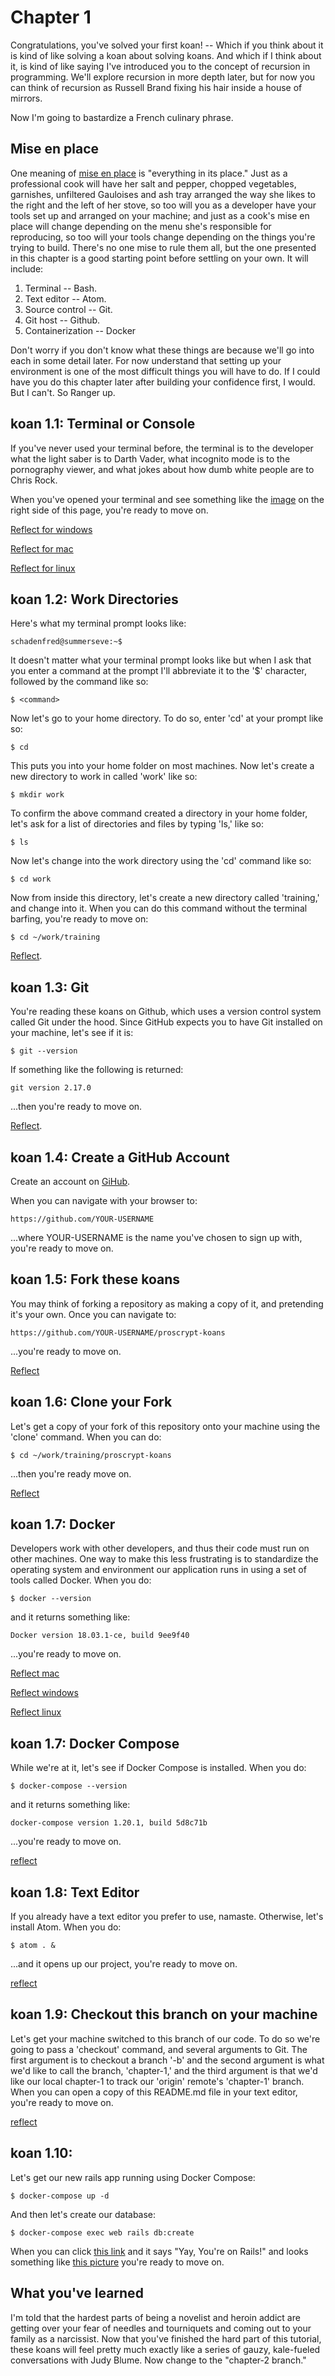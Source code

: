 # Chapter 1

Congratulations, you've solved your first koan! -- Which if you think about it is kind of like solving a koan about solving koans. And which if I think about it, is kind of like saying I've introduced you to the concept of recursion in programming. We'll explore recursion in more depth later, but for now you can think of recursion as Russell Brand fixing his hair inside a house of mirrors.

Now I'm going to bastardize a French culinary phrase.

## Mise en place

One meaning of [mise en place](https://en.wikipedia.org/wiki/Mise_en_place) is "everything in its place." Just as a professional cook will have her salt and pepper, chopped vegetables, garnishes, unfiltered Gauloises and ash tray arranged the way she likes to the right and the left of her stove, so too will you as a developer have your tools set up and arranged on your machine; and just as a cook's mise en place will change depending on the menu she's responsible for reproducing, so too will your tools change depending on the things you're trying to build. There's no one mise to rule them all, but the one presented in this chapter is a good starting point before settling on your own. It will include:

1. Terminal -- Bash.
2. Text editor -- Atom.
3. Source control -- Git.
4. Git host -- Github.
5. Containerization -- Docker

Don't worry if you don't know what these things are because we'll go into each in some detail later. For now understand that setting up your environment is one of the most difficult things you will have to do. If I could have you do this chapter later after building your confidence first, I would. But I can't. So Ranger up.

## koan 1.1: Terminal or Console

If you've never used your terminal before, the terminal is to the developer what the light saber is to Darth Vader, what incognito mode is to the pornography viewer, and what jokes about how dumb white people are to Chris Rock.   

When you've opened your terminal and see something like the [image](https://en.wikipedia.org/wiki/Bash_(Unix_shell)) on the right side of this page, you're ready to move on.

[Reflect for windows](https://duckduckgo.com/?q=how+do+open+terminal+on+windows&t=h_&ia=web)

[Reflect for mac](https://duckduckgo.com/?q=how+do+open+terminal+on+mac&t=h_&ia=web)

[Reflect for linux](https://duckduckgo.com/?q=how+do+open+terminal+on+linux&t=h_&ia=web)


## koan 1.2: Work Directories

Here's what my terminal prompt looks like:

`schadenfred@summerseve:~$`

It doesn't matter what your terminal prompt looks like but when I ask that you enter a command at the prompt I'll abbreviate it to the '$' character, followed by the command like so:

`$ <command>`

Now let's go to your home directory. To do so, enter 'cd' at your prompt like so:

`$ cd`

This puts you into your home folder on most machines. Now let's create a new directory to work in called 'work' like so:

`$ mkdir work`

To confirm the above command created a directory in your home folder, let's ask for a list of directories and files by typing 'ls,' like so:

`$ ls`

Now let's change into the work directory using the 'cd' command like so:

`$ cd work`

Now from inside this directory, let's create a new directory called 'training,' and change into it. When you can do this command without the terminal barfing, you're ready to move on:

`$ cd ~/work/training`

[Reflect](http://mally.stanford.edu/~sr/computing/basic-unix.html).  

## koan 1.3: Git

You're reading these koans on Github, which uses a version control system called Git under the hood. Since GitHub expects you to have Git installed on your machine, let's see if it is:

`$ git --version`

If something like the following is returned:

`git version 2.17.0`

...then you're ready to move on.

[Reflect](https://git-scm.com/book/en/v2/Getting-Started-Installing-Git).

## koan 1.4: Create a GitHub Account

Create an account on [GiHub](https://github.com).

When you can navigate with your browser to:

`https://github.com/YOUR-USERNAME`

...where YOUR-USERNAME is the name you've chosen to sign up with, you're ready to move on.

## koan 1.5: Fork these koans

You may think of forking a repository as making a copy of it, and pretending it's your own. Once you can navigate to:

`https://github.com/YOUR-USERNAME/proscrypt-koans`

...you're ready to move on.

[Reflect](https://help.github.com/articles/fork-a-repo/)

## koan 1.6: Clone your Fork

Let's get a copy of your fork of this repository onto your machine using the 'clone' command. When you can do:

`$ cd ~/work/training/proscrypt-koans`

...then you're ready move on.

[Reflect](https://help.github.com/articles/cloning-a-repository/)

## koan 1.7: Docker

Developers work with other developers, and thus their code must run on other machines. One way to make this less frustrating is to standardize the operating system and environment our application runs in using a set of tools called Docker. When you do:

`$ docker --version`

and it returns something like:

`Docker version 18.03.1-ce, build 9ee9f40`

...you're ready to move on.

[Reflect mac](https://docs.docker.com/docker-for-mac/install/)

[Reflect windows](https://docs.docker.com/docker-for-windows/install/)

[Reflect linux](https://docs.docker.com/engine/installation/linux/)

## koan 1.7: Docker Compose

While we're at it, let's see if Docker Compose is installed. When you do:

`$ docker-compose --version`

and it returns something like:

`docker-compose version 1.20.1, build 5d8c71b`

...you're ready to move on.

[reflect](https://docs.docker.com/v17.09/compose/install/)

## koan 1.8: Text Editor

If you already have a text editor you prefer to use, namaste. Otherwise, let's install Atom. When you do:

`$ atom . &`

...and it opens up our project, you're ready to move on.

[reflect](https://flight-manual.atom.io/getting-started/sections/installing-atom/)

## koan 1.9: Checkout this branch on your machine

Let's get your machine switched to this branch of our code. To do so we're going to pass a 'checkout' command, and several arguments to Git. The first argument is to checkout a branch '-b' and the second argument is what we'd like to call the branch, 'chapter-1,' and the third argument is that we'd like our local chapter-1 to track our 'origin' remote's 'chapter-1' branch. When you can open a copy of this README.md file in your text editor, you're ready to move on.

[reflect](https://stackoverflow.com/questions/1783405/how-do-i-check-out-a-remote-git-branch)

## koan 1.10:

Let's get our new rails app running using Docker Compose:

`$ docker-compose up -d`

And then let's create our database:

`$ docker-compose exec web rails db:create`

When you can click [this link](http://localhost:3000/) and it says "Yay, You're on Rails!" and looks something like [this picture](http://guides.rubyonrails.org/images/getting_started/rails_welcome.png) you're ready to move on.

## What you've learned

I'm told that the hardest parts of being a novelist and heroin addict are getting over your fear of needles and tourniquets and coming out to your family as a narcissist. Now that you've finished the hard part of this tutorial, these koans will feel pretty much exactly like a series of gauzy, kale-fueled conversations with Judy Blume. Now change to the "chapter-2 branch."
